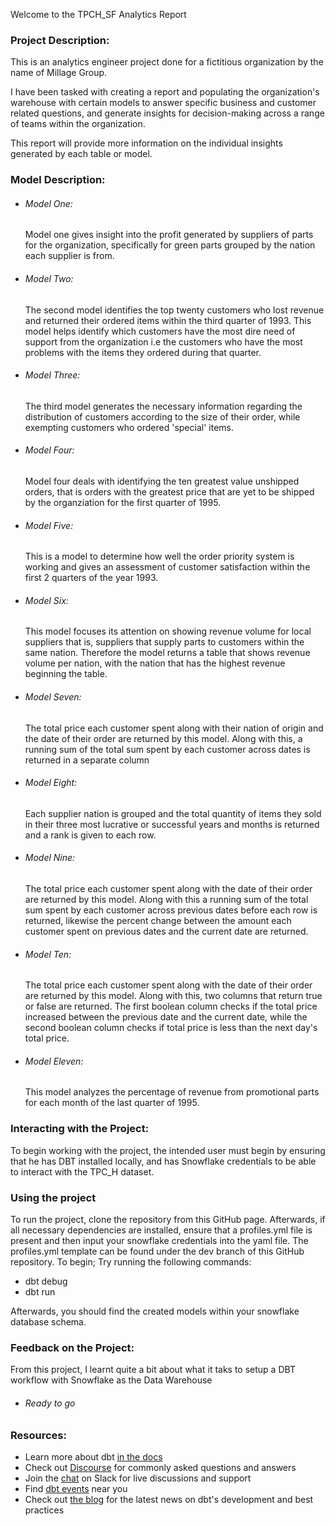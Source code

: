 Welcome to the TPCH_SF Analytics Report

### Project Description:
This is an analytics engineer project done for a fictitious organization by the name of Millage Group.

I have been tasked with creating a report and populating the organization's warehouse with certain models to answer specific business and customer related questions, and generate insights for decision-making across a range of teams within the organization.

This report will provide more information on the individual insights generated by each table or model.

### Model Description:
- ###### Model One:
    Model one gives insight into the profit generated by suppliers of parts for the organization, specifically for green parts grouped by the nation each supplier is from.
- ###### Model Two:
    The second model identifies the top twenty customers who lost revenue and returned their ordered items within the third quarter of 1993.
    This model helps identify which customers have the most dire need of support from the organization i.e the customers who have the most problems with the items they ordered during that quarter.
- ###### Model Three:
    The third model generates the necessary information regarding the distribution of customers according to the size of their order, while exempting customers who ordered 'special' items.
- ###### Model Four:
    Model four deals with identifying the ten greatest value unshipped orders, that is orders with the greatest price that are yet to be shipped by the organziation for the first quarter of 1995.
- ###### Model Five:
    This is a model to determine how well the order priority system is working and gives an assessment of customer satisfaction within the first 2 quarters of the year 1993.
- ###### Model Six:
    This model focuses its attention on showing revenue volume for local suppliers that is, suppliers that supply parts to customers within the same nation. Therefore the model returns a table that shows revenue volume per nation, with the nation that has the highest revenue beginning the table.
- ###### Model Seven:
    The total price each customer spent along with their nation of origin and the date of their order are returned by this model. Along with this, a running sum of the total sum spent by each customer across dates is returned in a separate column
- ###### Model Eight:
    Each supplier nation is grouped and the total quantity of items they sold in their three most lucrative or successful years and months is returned and a rank is given to each row.
- ###### Model Nine:
    The total price each customer spent along with the date of their order are returned by this model. Along with this a running sum of the total sum spent by each customer across previous dates before each row is returned, likewise the percent change between the amount each customer spent on previous dates and the current date are returned.
- ###### Model Ten:
    The total price each customer spent along with the date of their order are returned by this model. Along with this, two columns that return true or false are returned. The first boolean column checks if the total price increased between the previous date and the current date, while the second boolean column checks if total price is less than the next day's total price.
- ###### Model Eleven:
    This model analyzes the percentage of revenue from promotional parts for each month of the last quarter of 1995.

### Interacting with the Project:

To begin working with the project, the intended user must begin by ensuring that he has DBT installed locally, and has Snowflake credentials to be able to interact with the TPC_H dataset.

### Using the project
To run the project, clone the repository from this GitHub page. Afterwards, if all necessary dependencies are installed, ensure that a profiles.yml file is present and then input your snowflake credentials into the yaml file. 
The profiles.yml template can be found under the dev branch of this GitHub repository. To begin;
Try running the following commands:
- dbt debug
- dbt run

 Afterwards, you should find the created models within your snowflake database schema.

### Feedback on the Project:
From this project, I learnt quite a bit about what it taks to setup a DBT workflow with Snowflake as the Data Warehouse
- ###### Ready to go

### Resources:

- Learn more about dbt [in the docs](https://docs.getdbt.com/docs/introduction)
- Check out [Discourse](https://discourse.getdbt.com/) for commonly asked questions and answers
- Join the [chat](https://community.getdbt.com/) on Slack for live discussions and support
- Find [dbt events](https://events.getdbt.com) near you
- Check out [the blog](https://blog.getdbt.com/) for the latest news on dbt's development and best practices
